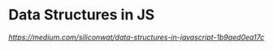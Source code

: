 # Data Structures in JS

_https://medium.com/siliconwat/data-structures-in-javascript-1b9aed0ea17c_

